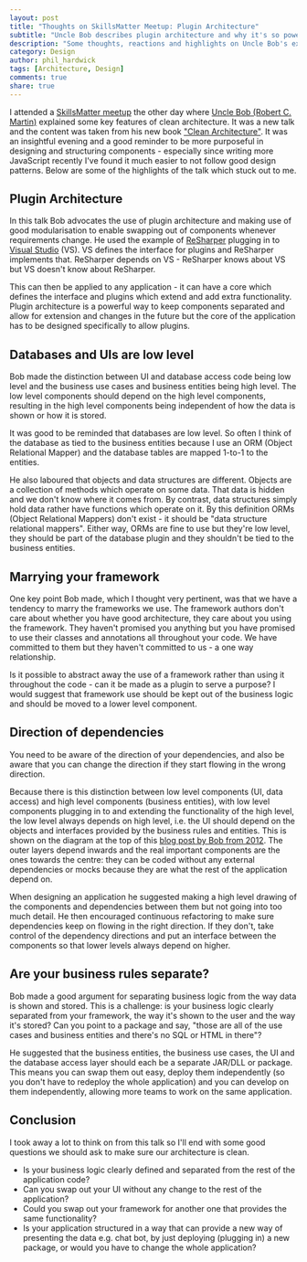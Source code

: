 ```yaml
---
layout: post
title: "Thoughts on SkillsMatter Meetup: Plugin Architecture"
subtitle: "Uncle Bob describes plugin architecture and why it's so powerful"
description: "Some thoughts, reactions and highlights on Uncle Bob's explanation of plugin architecture"
category: Design 
author: phil_hardwick
tags: [Architecture, Design]
comments: true
share: true
---
```


I attended a [SkillsMatter meetup](https://skillsmatter.com/meetups/10171-clean-architecture-drawing-lines) the other day where [Uncle Bob (Robert C. Martin)](https://en.wikipedia.org/wiki/Robert_Cecil_Martin) explained some key features of clean architecture. It was a new talk and the content was taken from his new book ["Clean Architecture"](https://www.goodreads.com/book/show/18043011-clean-architecture). It was an insightful evening and a good reminder to be more purposeful in designing and structuring components - especially since writing more JavaScript recently I've found it much easier to not follow good design patterns. Below are some of the highlights of the talk which stuck out to me.

## Plugin Architecture
In this talk Bob advocates the use of plugin architecture and making use of good modularisation to enable swapping out of components whenever requirements change. He used the example of [ReSharper](https://www.jetbrains.com/resharper/) plugging in to [Visual Studio](https://www.visualstudio.com/) (VS). VS defines the interface for plugins and ReSharper implements that. ReSharper depends on VS - ReSharper knows about VS but VS doesn't know about ReSharper.

This can then be applied to any application - it can have a core which defines the interface and plugins which extend and add extra functionality. Plugin architecture is a powerful way to keep components separated and allow for extension and changes in the future but the core of the application has to be designed specifically to allow plugins.

## Databases and UIs are low level
Bob made the distinction between UI and database access code being low level and the business use cases and business entities being high level. The low level components should depend on the high level components, resulting in the high level components being independent of how the data is shown or how it is stored.

It was good to be reminded that databases are low level. So often I think of the database as tied to the business entities because I use an ORM (Object Relational Mapper) and the database tables are mapped 1-to-1 to the entities.

He also laboured that objects and data structures are different. Objects are a collection of methods which operate on some data. That data is hidden and we don't know where it comes from. By contrast, data structures simply hold data rather have functions which operate on it. By this definition ORMs (Object Relational Mappers) don't exist - it should be "data structure relational mappers". Either way, ORMs are fine to use but they're low level, they should be part of the database plugin and they shouldn't be tied to the business entities.

## Marrying your framework
One key point Bob made, which I thought very pertinent, was that we have a tendency to marry the frameworks we use. The framework authors don't care about whether you have good architecture, they care about you using the framework. They haven't promised you anything but you have promised to use their classes and annotations all throughout your code. We have committed to them but they haven't committed to us - a one way relationship. 

Is it possible to abstract away the use of a framework rather than using it throughout the code - can it be made as a plugin to serve a purpose? I would suggest that framework use should be kept out of the business logic and should be moved to a lower level component.   

## Direction of dependencies 
You need to be aware of the direction of your dependencies, and also be aware that you can change the direction if they start flowing in the wrong direction.

Because there is this distinction between low level components (UI, data access) and high level components (business entities), with low level components plugging in to and extending the functionality of the high level, the low level always depends on high level, i.e. the UI should depend on the objects and interfaces provided by the business rules and entities. This is shown on the diagram at the top of this [blog post by Bob from 2012](https://8thlight.com/blog/uncle-bob/2012/08/13/the-clean-architecture.html). The outer layers depend inwards and the real important components are the ones towards the centre: they can be coded without any external dependencies or mocks because they are what the rest of the application depend on.

When designing an application he suggested making a high level drawing of the components and dependencies between them but not going into too much detail. He then encouraged continuous refactoring to make sure dependencies keep on flowing in the right direction. If they don't, take control of the dependency directions and put an interface between the components so that lower levels always depend on higher.

## Are your business rules separate?
Bob made a good argument for separating business logic from the way data is shown and stored. This is a challenge: is your business logic clearly separated from your framework, the way it's shown to the user and the way it's stored? Can you point to a package and say, "those are all of the use cases and business entities and there's no SQL or HTML in there"?

He suggested that the business entities, the business use cases, the UI and the database access layer should each be a separate JAR/DLL or package. This means you can swap them out easy, deploy them independently (so you don't have to redeploy the whole application) and you can develop on them independently, allowing more teams to work on the same application. 

## Conclusion
I took away a lot to think on from this talk so I'll end with some good questions we should ask to make sure our architecture is clean.

* Is your business logic clearly defined and separated from the rest of the application code? 
* Can you swap out your UI without any change to the rest of the application? 
* Could you swap out your framework for another one that provides the same functionality? 
* Is your application structured in a way that can provide a new way of presenting the data e.g. chat bot, by just deploying (plugging in) a new package, or would you have to change the whole application?
